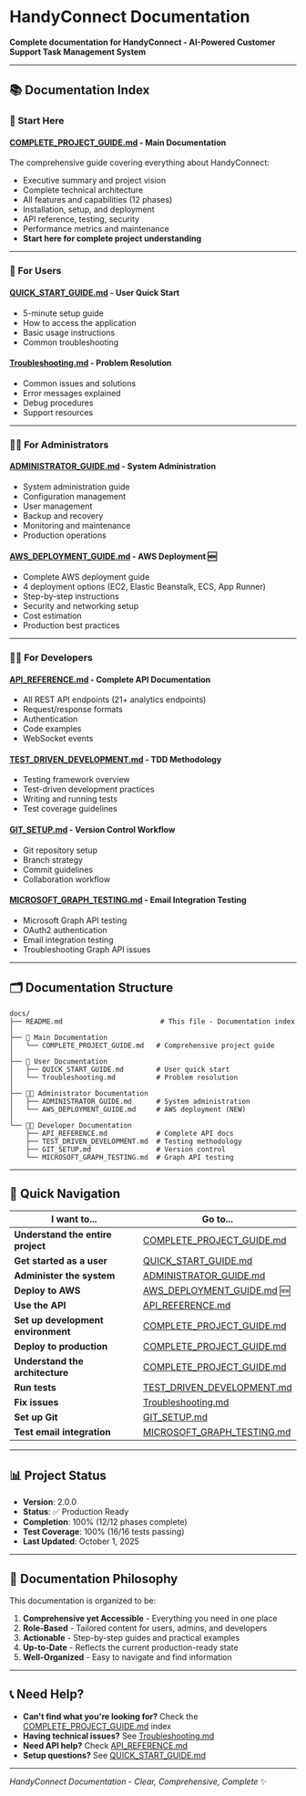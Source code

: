 # HandyConnect Documentation

**Complete documentation for HandyConnect - AI-Powered Customer Support Task Management System**

---

## 📚 Documentation Index

### 🎯 Start Here

#### **[COMPLETE_PROJECT_GUIDE.md](COMPLETE_PROJECT_GUIDE.md)** - Main Documentation
The comprehensive guide covering everything about HandyConnect:
- Executive summary and project vision
- Complete technical architecture
- All features and capabilities (12 phases)
- Installation, setup, and deployment
- API reference, testing, security
- Performance metrics and maintenance
- **Start here for complete project understanding**

---

### 👤 For Users

#### **[QUICK_START_GUIDE.md](QUICK_START_GUIDE.md)** - User Quick Start
- 5-minute setup guide
- How to access the application
- Basic usage instructions
- Common troubleshooting

#### **[Troubleshooting.md](Troubleshooting.md)** - Problem Resolution
- Common issues and solutions
- Error messages explained
- Debug procedures
- Support resources

---

### 👨‍💼 For Administrators

#### **[ADMINISTRATOR_GUIDE.md](ADMINISTRATOR_GUIDE.md)** - System Administration
- System administration guide
- Configuration management
- User management
- Backup and recovery
- Monitoring and maintenance
- Production operations

#### **[AWS_DEPLOYMENT_GUIDE.md](AWS_DEPLOYMENT_GUIDE.md)** - AWS Deployment 🆕
- Complete AWS deployment guide
- 4 deployment options (EC2, Elastic Beanstalk, ECS, App Runner)
- Step-by-step instructions
- Security and networking setup
- Cost estimation
- Production best practices

---

### 👨‍💻 For Developers

#### **[API_REFERENCE.md](API_REFERENCE.md)** - Complete API Documentation
- All REST API endpoints (21+ analytics endpoints)
- Request/response formats
- Authentication
- Code examples
- WebSocket events

#### **[TEST_DRIVEN_DEVELOPMENT.md](TEST_DRIVEN_DEVELOPMENT.md)** - TDD Methodology
- Testing framework overview
- Test-driven development practices
- Writing and running tests
- Test coverage guidelines

#### **[GIT_SETUP.md](GIT_SETUP.md)** - Version Control Workflow
- Git repository setup
- Branch strategy
- Commit guidelines
- Collaboration workflow

#### **[MICROSOFT_GRAPH_TESTING.md](MICROSOFT_GRAPH_TESTING.md)** - Email Integration Testing
- Microsoft Graph API testing
- OAuth2 authentication
- Email integration testing
- Troubleshooting Graph API issues

---

## 🗂️ Documentation Structure

```
docs/
├── README.md                        # This file - Documentation index
│
├── 📖 Main Documentation
│   └── COMPLETE_PROJECT_GUIDE.md   # Comprehensive project guide
│
├── 👤 User Documentation
│   ├── QUICK_START_GUIDE.md        # User quick start
│   └── Troubleshooting.md          # Problem resolution
│
├── 👨‍💼 Administrator Documentation
│   ├── ADMINISTRATOR_GUIDE.md      # System administration
│   └── AWS_DEPLOYMENT_GUIDE.md     # AWS deployment (NEW)
│
└── 👨‍💻 Developer Documentation
    ├── API_REFERENCE.md            # Complete API docs
    ├── TEST_DRIVEN_DEVELOPMENT.md  # Testing methodology
    ├── GIT_SETUP.md                # Version control
    └── MICROSOFT_GRAPH_TESTING.md  # Graph API testing
```

---

## 🚀 Quick Navigation

| I want to... | Go to... |
|--------------|----------|
| **Understand the entire project** | [COMPLETE_PROJECT_GUIDE.md](COMPLETE_PROJECT_GUIDE.md) |
| **Get started as a user** | [QUICK_START_GUIDE.md](QUICK_START_GUIDE.md) |
| **Administer the system** | [ADMINISTRATOR_GUIDE.md](ADMINISTRATOR_GUIDE.md) |
| **Deploy to AWS** | [AWS_DEPLOYMENT_GUIDE.md](AWS_DEPLOYMENT_GUIDE.md) 🆕 |
| **Use the API** | [API_REFERENCE.md](API_REFERENCE.md) |
| **Set up development environment** | [COMPLETE_PROJECT_GUIDE.md](COMPLETE_PROJECT_GUIDE.md#installation--setup) |
| **Deploy to production** | [COMPLETE_PROJECT_GUIDE.md](COMPLETE_PROJECT_GUIDE.md#deployment) |
| **Understand the architecture** | [COMPLETE_PROJECT_GUIDE.md](COMPLETE_PROJECT_GUIDE.md#technical-architecture) |
| **Run tests** | [TEST_DRIVEN_DEVELOPMENT.md](TEST_DRIVEN_DEVELOPMENT.md) |
| **Fix issues** | [Troubleshooting.md](Troubleshooting.md) |
| **Set up Git** | [GIT_SETUP.md](GIT_SETUP.md) |
| **Test email integration** | [MICROSOFT_GRAPH_TESTING.md](MICROSOFT_GRAPH_TESTING.md) |

---

## 📊 Project Status

- **Version**: 2.0.0
- **Status**: ✅ Production Ready
- **Completion**: 100% (12/12 phases complete)
- **Test Coverage**: 100% (16/16 tests passing)
- **Last Updated**: October 1, 2025

---

## 🎯 Documentation Philosophy

This documentation is organized to be:

1. **Comprehensive yet Accessible** - Everything you need in one place
2. **Role-Based** - Tailored content for users, admins, and developers
3. **Actionable** - Step-by-step guides and practical examples
4. **Up-to-Date** - Reflects the current production-ready state
5. **Well-Organized** - Easy to navigate and find information

---

## 📞 Need Help?

- **Can't find what you're looking for?** Check the [COMPLETE_PROJECT_GUIDE.md](COMPLETE_PROJECT_GUIDE.md) index
- **Having technical issues?** See [Troubleshooting.md](Troubleshooting.md)
- **Need API help?** Check [API_REFERENCE.md](API_REFERENCE.md)
- **Setup questions?** See [QUICK_START_GUIDE.md](QUICK_START_GUIDE.md)

---

*HandyConnect Documentation - Clear, Comprehensive, Complete* ✨
